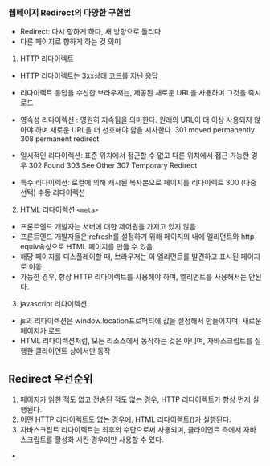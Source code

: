### 웹페이지 Redirect의 다양한 구현법

- Redirect: 다시 향하게 하다, 새 방향으로 돌리다
- 다른 페이지로 향하게 하는 것 의미

1. HTTP 리다이렉트

- HTTP 리다이렉트는 3xx상태 코드를 지닌 응답
- 리다이렉트 응답을 수신한 브라우저는, 제공된 새로운 URL을 사용하며 그것을 즉시 로드
- 영속성 리다이렉션 : 영원히 지속됨을 의미한다. 원래의 URL이 더 이상 사용되지 않아야 하며 새로운 URL을 더 선호해야 함을 시사한다.
  301 moved permanently
  308 permanent redirect

- 일시적인 리다이렉션: 표준 위치에서 접근할 수 없고 다른 위치에서 접근 가능한 경우
  302 Found
  303 See Other
  307 Temporary Redirect

- 특수 리다이렉션: 로컬에 의해 캐시된 복사본으로 페이지를 리다이렉트
  300 (다중 선택) 수동 리다이렉션

2. HTML 리다이렉션 `<meta>`

- 프론트엔드 개발자는 서버에 대한 제어권을 가지고 있지 않음
- 프론트엔드 개발자들은 refresh를 설정하기 위해 페이지의 <head>내에 <meta>엘리먼트와 http-equiv속성으로 HTML 페이지를 만들 수 있음
- 해당 페이지를 디스플레이할 때, 브라우저는 이 엘리먼트를 발견하고 표시된 페이지로 이동
- 가능한 경우, 항상 HTTP 리다이렉트를 사용해야 하며, <meta>엘리먼트를 사용해서는 안된다.

3. javascript 리다이렉션

- js의 리다이렉션은 window.location프로퍼티에 값을 설정해서 만들어지며, 새로운 페이지가 로드
- HTML 리다이렉션처럼, 모든 리소스에서 동작하는 것은 아니며, 자바스크립트를 실행한 클라이언트 상에서만 동작

## Redirect 우선순위

1. 페이지가 읽힌 적도 없고 전송된 적도 없는 경우, HTTP 리다이렉트가 항상 먼저 실행된다.
2. 어떤 HTTP 리다이렉트도 없는 경우에, HTML 리다이렉트(<meta>)가 실행된다.
3. 자바스크립트 리다이렉트는 최후의 수단으로써 사용되며, 클라이언트 측에서 자바스크립트를 활성화 시킨 경우에만 사용할 수 있다.

-
